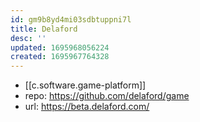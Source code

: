 ```yaml
---
id: gm9b8yd4mi03sdbtuppni7l
title: Delaford
desc: ''
updated: 1695968056224
created: 1695967764328
---
```


- [[c.software.game-platform]]
- repo: https://github.com/delaford/game
- url: https://beta.delaford.com/

